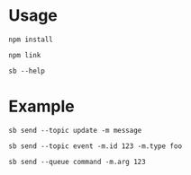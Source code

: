 # Usage

```
npm install
```

```
npm link
```

```
sb --help
```

# Example

```
sb send --topic update -m message
```

```
sb send --topic event -m.id 123 -m.type foo
```

```
sb send --queue command -m.arg 123
```

